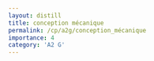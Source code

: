 ```yaml
---
layout: distill
title: conception mécanique
permalink: /cp/a2g/conception_mécanique
importance: 4
category: 'A2 G'
---
```


